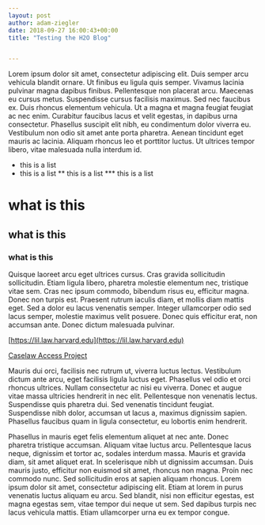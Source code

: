 ```yaml
---
layout: post
author: adam-ziegler
date: 2018-09-27 16:00:43+00:00
title: "Testing the H2O Blog"


---
```


 Lorem ipsum dolor sit amet, consectetur adipiscing elit. Duis semper arcu vehicula blandit ornare. Ut finibus eu ligula quis semper. Vivamus lacinia pulvinar magna dapibus finibus. Pellentesque non placerat arcu. Maecenas eu cursus metus. Suspendisse cursus facilisis maximus. Sed nec faucibus ex. Duis rhoncus elementum vehicula. Ut a magna et magna feugiat feugiat ac nec enim. Curabitur faucibus lacus et velit egestas, in dapibus urna consectetur. Phasellus suscipit elit nibh, eu condimentum dolor viverra eu. Vestibulum non odio sit amet ante porta pharetra. Aenean tincidunt eget mauris ac lacinia. Aliquam rhoncus leo et porttitor luctus. Ut ultrices tempor libero, vitae malesuada nulla interdum id.
 
 * this is a list
 * this is a list
 ** this is a list
 *** this is a list

# what is this
## what is this
### what is this

Quisque laoreet arcu eget ultrices cursus. Cras gravida sollicitudin sollicitudin. Etiam ligula libero, pharetra molestie elementum nec, tristique vitae sem. Cras nec ipsum commodo, bibendum risus eu, efficitur magna. Donec non turpis est. Praesent rutrum iaculis diam, et mollis diam mattis eget. Sed a dolor eu lacus venenatis semper. Integer ullamcorper odio sed lacus semper, molestie maximus velit posuere. Donec quis efficitur erat, non accumsan ante. Donec dictum malesuada pulvinar.

[https://lil.law.harvard.edu](https://lil.law.harvard.edu)

[Caselaw Access Project](http://case.law)

Mauris dui orci, facilisis nec rutrum ut, viverra luctus lectus. Vestibulum dictum ante arcu, eget facilisis ligula luctus eget. Phasellus vel odio et orci rhoncus ultrices. Nullam consectetur ac nisi eu viverra. Donec et augue vitae massa ultricies hendrerit in nec elit. Pellentesque non venenatis lectus. Suspendisse quis pharetra dui. Sed venenatis tincidunt feugiat. Suspendisse nibh dolor, accumsan ut lacus a, maximus dignissim sapien. Phasellus faucibus quam in ligula consectetur, eu lobortis enim hendrerit.

Phasellus in mauris eget felis elementum aliquet at nec ante. Donec pharetra tristique accumsan. Aliquam vitae luctus arcu. Pellentesque lacus neque, dignissim et tortor ac, sodales interdum massa. Mauris et gravida diam, sit amet aliquet erat. In scelerisque nibh ut dignissim accumsan. Duis mauris justo, efficitur non euismod sit amet, rhoncus non magna. Proin nec commodo nunc. Sed sollicitudin eros at sapien aliquam rhoncus. Lorem ipsum dolor sit amet, consectetur adipiscing elit. Etiam at lorem in purus venenatis luctus aliquam eu arcu. Sed blandit, nisi non efficitur egestas, est magna egestas sem, vitae tempor dui neque ut sem. Sed dapibus turpis nec lacus vehicula mattis. Etiam ullamcorper urna eu ex tempor congue. 


